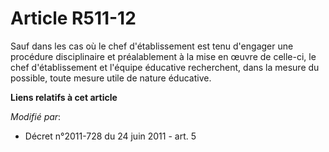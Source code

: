 # Article R511-12

Sauf dans les cas où le chef d'établissement est tenu d'engager une procédure disciplinaire et préalablement à la mise en
œuvre de celle-ci, le chef d'établissement et l'équipe éducative recherchent, dans la mesure du possible, toute mesure utile
de nature éducative.

**Liens relatifs à cet article**

_Modifié par_:

  - Décret n°2011-728 du 24 juin 2011 - art. 5

